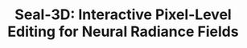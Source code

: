 ---
title: "Seal-3D: Interactive Pixel-Level Editing for Neural Radiance Fields"
collection: publications
# permalink: 'https://windingwind.github.io/seal-3d/'
venue: 'ICCV'
paperurl: 'https://arxiv.org/abs/2307.15131'
authors: 'Xiangyu Wang<b>*</b>, Jingsen Zhu[*Equal Contribution], Yunlong Ran, <b>Zhihua Zhong</b>, Yuchi Huo, Jiming Chen, Qi Ye' 
project: 'https://windingwind.github.io/seal-3d/'
code: 'https://github.com/windingwind/seal-3d/'
---